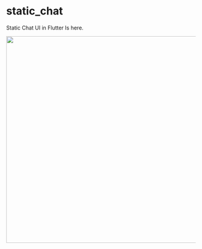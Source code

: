 # static_chat

Static Chat UI in Flutter Is here.

<img src="https://user-images.githubusercontent.com/55477266/67265559-a24cee80-f4cb-11e9-93ef-a958510170a4.png" width="950" height="550">



